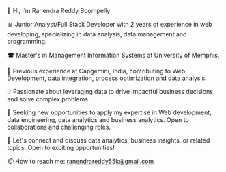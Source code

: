 👋 Hi, I’m Ranendra Reddy Boompelly

📊 Junior Analyst/Full Stack Developer with 2 years of experience in web developing, specializing in data analysis, data management and programming.

🎓 Master's in Management Information Systems at University of Memphis.

💼 Previous experience at Capgemini, India, contributing to Web Development, data integration, process optimization and data analysis.

💡 Passionate about leveraging data to drive impactful business decisions and solve complex problems.

🚀 Seeking new opportunities to apply my expertise in Web development, data engineering, data analytics and business analytics. Open to collaborations and challenging roles.

📧 Let's connect and discuss data analytics, business insights, or related topics. Open to exciting opportunities!

📫 How to reach me: ranendrareddy55k@gmail.com
